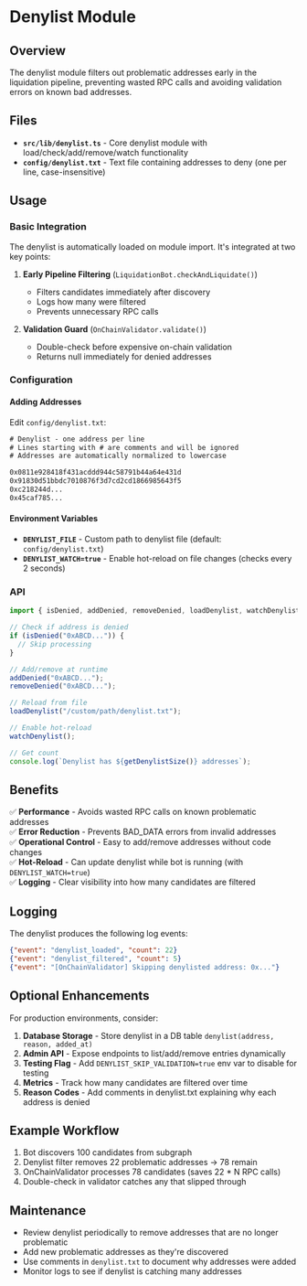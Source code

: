 # Denylist Module

## Overview

The denylist module filters out problematic addresses early in the liquidation pipeline, preventing wasted RPC calls and avoiding validation errors on known bad addresses.

## Files

- **`src/lib/denylist.ts`** - Core denylist module with load/check/add/remove/watch functionality
- **`config/denylist.txt`** - Text file containing addresses to deny (one per line, case-insensitive)

## Usage

### Basic Integration

The denylist is automatically loaded on module import. It's integrated at two key points:

1. **Early Pipeline Filtering** (`LiquidationBot.checkAndLiquidate()`)
   - Filters candidates immediately after discovery
   - Logs how many were filtered
   - Prevents unnecessary RPC calls

2. **Validation Guard** (`OnChainValidator.validate()`)
   - Double-check before expensive on-chain validation
   - Returns null immediately for denied addresses

### Configuration

#### Adding Addresses

Edit `config/denylist.txt`:

```txt
# Denylist - one address per line
# Lines starting with # are comments and will be ignored
# Addresses are automatically normalized to lowercase

0x0811e928418f431acddd944c58791b44a64e431d
0x91830d51bbdc7010876f3d7cd2cd1866985643f5
0xc218244d...
0x45caf785...
```

#### Environment Variables

- **`DENYLIST_FILE`** - Custom path to denylist file (default: `config/denylist.txt`)
- **`DENYLIST_WATCH=true`** - Enable hot-reload on file changes (checks every 2 seconds)

### API

```typescript
import { isDenied, addDenied, removeDenied, loadDenylist, watchDenylist, getDenylistSize } from "./lib/denylist";

// Check if address is denied
if (isDenied("0xABCD...")) {
  // Skip processing
}

// Add/remove at runtime
addDenied("0xABCD...");
removeDenied("0xABCD...");

// Reload from file
loadDenylist("/custom/path/denylist.txt");

// Enable hot-reload
watchDenylist();

// Get count
console.log(`Denylist has ${getDenylistSize()} addresses`);
```

## Benefits

✅ **Performance** - Avoids wasted RPC calls on known problematic addresses  
✅ **Error Reduction** - Prevents BAD_DATA errors from invalid addresses  
✅ **Operational Control** - Easy to add/remove addresses without code changes  
✅ **Hot-Reload** - Can update denylist while bot is running (with `DENYLIST_WATCH=true`)  
✅ **Logging** - Clear visibility into how many candidates are filtered  

## Logging

The denylist produces the following log events:

```json
{"event": "denylist_loaded", "count": 22}
{"event": "denylist_filtered", "count": 5}
{"event": "[OnChainValidator] Skipping denylisted address: 0x..."}
```

## Optional Enhancements

For production environments, consider:

1. **Database Storage** - Store denylist in a DB table `denylist(address, reason, added_at)`
2. **Admin API** - Expose endpoints to list/add/remove entries dynamically
3. **Testing Flag** - Add `DENYLIST_SKIP_VALIDATION=true` env var to disable for testing
4. **Metrics** - Track how many candidates are filtered over time
5. **Reason Codes** - Add comments in denylist.txt explaining why each address is denied

## Example Workflow

1. Bot discovers 100 candidates from subgraph
2. Denylist filter removes 22 problematic addresses → 78 remain
3. OnChainValidator processes 78 candidates (saves 22 * N RPC calls)
4. Double-check in validator catches any that slipped through

## Maintenance

- Review denylist periodically to remove addresses that are no longer problematic
- Add new problematic addresses as they're discovered
- Use comments in `denylist.txt` to document why addresses were added
- Monitor logs to see if denylist is catching many addresses

